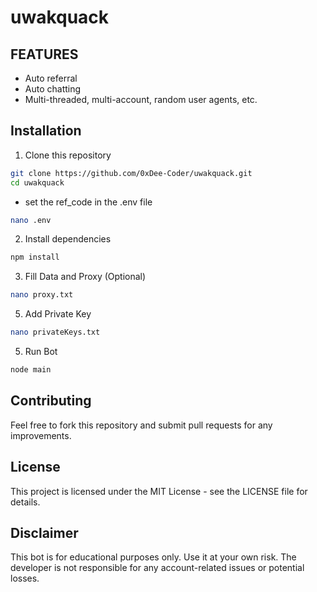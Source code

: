 # uwakquack
## FEATURES
- Auto referral
- Auto chatting
- Multi-threaded, multi-account, random user agents, etc.

## Installation

1. Clone this repository

```bash
git clone https://github.com/0xDee-Coder/uwakquack.git
cd uwakquack
```
- set the ref_code in the .env file
```bash
nano .env
```
2. Install dependencies
```bash
npm install
```
3. Fill Data and Proxy (Optional)

```bash
nano proxy.txt
```
5. Add Private Key
```bash
nano privateKeys.txt
```
5. Run Bot
```bash
node main
```
## Contributing

Feel free to fork this repository and submit pull requests for any improvements.

## License

This project is licensed under the MIT License - see the LICENSE file for details.

## Disclaimer

This bot is for educational purposes only. Use it at your own risk. The developer is not responsible for any account-related issues or potential losses.
